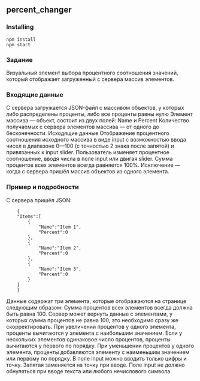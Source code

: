 ## percent_changer

### Installing
```
npm install
npm start
```
### Задание
Визуальный элемент выбора процентного соотношения значений, который отображает загруженный с сервера массив элементов. 
### Входящие данные 
С сервера загружается JSON-файл с массивом объектов, у которых либо распределены проценты, либо все проценты равны нулю Элемент массива — объект, состоит из двух полей: Name и Percent Количество получаемых с сервера элементов массива — от одного до бесконечности. Исходящие данные Отображение процентного соотношения исходного массива в виде input с возможностью ввода чисел в диапазоне 0—100 (с точностью 2 знака после запятой) и привязанных к input slider. Пользователь изменяет процентное соотношение, вводя числа в поле input или двигая slider. Сумма процентов всех элементов всегда равняется 100%. Исключение — когда с сервера пришёл массив объектов из одного элемента.
### Пример и подробности 
С сервера пришёл JSON: 
```
    {
    "Items":[
        {
            "Name":"Item 1",
            "Percent":0
        },
        {
            "Name":"Item 2",
            "Percent":0
        },
        {
            "Name":"Item 3",
            "Percent":0
        }
    ]
    }
```
Данные содержат три элемента, которые отображаются на странице следующим образом:
Сумма процентов всех элементов всегда должна быть равна 100. Сервер может вернуть данные с элементами, у которых сумма процентов не равна 100, это необходимо сразу же скорректировать. При увеличении процентов у одного элемента, проценты вычитаются у элемента с наибольшим значением. Если у нескольких элементов одинаковое число процентов, проценты вычитаются у первого по порядку. При уменьшении процентов у одного элемента, проценты добавляются элементу с наименьшим значением или первому по порядку. В поле input можно вводить только цифры и точку. Запятая заменяется на точку при вводе. Поле input не должно обнуляться при вводе текста или любого нечислового символа.
